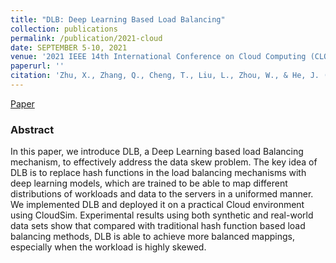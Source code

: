 ```yaml
---
title: "DLB: Deep Learning Based Load Balancing"
collection: publications
permalink: /publication/2021-cloud
date: SEPTEMBER 5-10, 2021
venue: '2021 IEEE 14th International Conference on Cloud Computing (CLOUD 2021)'
paperurl: ''
citation: 'Zhu, X., Zhang, Q., Cheng, T., Liu, L., Zhou, W., & He, J. (2021, September). DLB: Deep Learning Based Load Balancing. In 2021 IEEE 14th International Conference on Cloud Computing (CLOUD) (pp. 648-653). IEEE.'
---
```

[Paper](https://drive.google.com/file/u/0/d/1PpBGov7mavn_xqb21zU7Quo3NnZX78i1/view)

### Abstract

In this paper, we introduce DLB, a Deep Learning based load Balancing mechanism, to effectively address the data skew problem. The key idea of DLB is to replace hash functions in the load balancing mechanisms with deep learning models, which are trained to be able to map different distributions of workloads and data to the servers in a uniformed manner. We implemented DLB and deployed it on a practical Cloud environment using CloudSim. Experimental results using both synthetic and real-world data sets show that compared with traditional hash function based load balancing methods, DLB is able to achieve more balanced mappings, especially when the workload is highly skewed.
